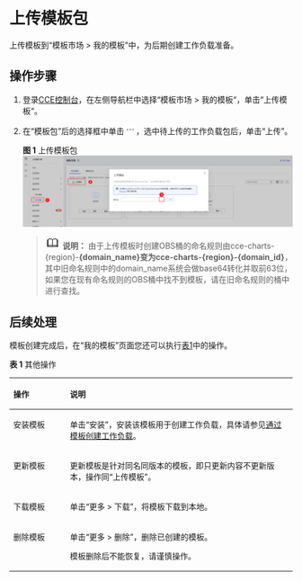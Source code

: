 # 上传模板包<a name="cce_01_0145"></a>

上传模板到“模板市场  \> 我的模板”中，为后期创建工作负载准备。

## 操作步骤<a name="sc9d50e685619493ab88cda81ab8cb87d"></a>

1.  登录[CCE控制台](https://console.huaweicloud.com/cce2.0/?utm_source=helpcenter)，在左侧导航栏中选择“模板市场 \> 我的模板“，单击“上传模板“。
2.  在“模板包”后的选择框中单击![](figures/icon-select.png)，选中待上传的工作负载包后，单击“上传”。

    **图 1**  上传模板包<a name="fig1029711912716"></a>  
    ![](figures/上传模板包.png "上传模板包")

    >![](public_sys-resources/icon-note.gif) **说明：** 
    >由于上传模板时创建OBS桶的命名规则由cce-charts-\{region\}-**\{domain\_name\}**变为cce-charts-\{region\}-**\{domain\_id\}**，其中旧命名规则中的domain\_name系统会做base64转化并取前63位，如果您在现有命名规则的OBS桶中找不到模板，请在旧命名规则的桶中进行查找。


## 后续处理<a name="s8d328765721f42c8871de65dd6622b24"></a>

模板创建完成后，在“我的模板”页面您还可以执行[表1](#t84ae87674877489b975382f30a71dfab)中的操作。

**表 1**  其他操作

<a name="t84ae87674877489b975382f30a71dfab"></a>
<table><thead align="left"><tr id="re7230b135a27440f92e734bbebfc070e"><th class="cellrowborder" valign="top" width="20%" id="mcps1.2.3.1.1"><p id="a2990c38912584826bcde80a616c68505"><a name="a2990c38912584826bcde80a616c68505"></a><a name="a2990c38912584826bcde80a616c68505"></a>操作</p>
</th>
<th class="cellrowborder" valign="top" width="80%" id="mcps1.2.3.1.2"><p id="a57ff8c7230884d70ab179db52576101e"><a name="a57ff8c7230884d70ab179db52576101e"></a><a name="a57ff8c7230884d70ab179db52576101e"></a>说明</p>
</th>
</tr>
</thead>
<tbody><tr id="rb2b3046a94794a319604f737388bf9eb"><td class="cellrowborder" valign="top" width="20%" headers="mcps1.2.3.1.1 "><p id="af61aeea5c6bc4bbdbf961299ca2b8aa8"><a name="af61aeea5c6bc4bbdbf961299ca2b8aa8"></a><a name="af61aeea5c6bc4bbdbf961299ca2b8aa8"></a><span class="keyword" id="keyword354752713371"><a name="keyword354752713371"></a><a name="keyword354752713371"></a>安装模板</span></p>
</td>
<td class="cellrowborder" valign="top" width="80%" headers="mcps1.2.3.1.2 "><p id="zh-cn_topic_0093301014_p878302316119"><a name="zh-cn_topic_0093301014_p878302316119"></a><a name="zh-cn_topic_0093301014_p878302316119"></a>单击“安装”，安装该模板用于创建工作负载，具体请参见<a href="通过模板创建工作负载.md">通过模板创建工作负载</a>。</p>
</td>
</tr>
<tr id="reda028ddd5b54babbbbc3902f75a740c"><td class="cellrowborder" valign="top" width="20%" headers="mcps1.2.3.1.1 "><p id="acc457286985e458c8a0914b64c9d041c"><a name="acc457286985e458c8a0914b64c9d041c"></a><a name="acc457286985e458c8a0914b64c9d041c"></a><span class="keyword" id="keyword4226103033719"><a name="keyword4226103033719"></a><a name="keyword4226103033719"></a>更新模板</span></p>
</td>
<td class="cellrowborder" valign="top" width="80%" headers="mcps1.2.3.1.2 "><p id="a400846c9cf444ae28b942d2154fb8dad"><a name="a400846c9cf444ae28b942d2154fb8dad"></a><a name="a400846c9cf444ae28b942d2154fb8dad"></a>更新模板是针对同名同版本的模板，即只更新内容不更新版本，操作同“上传模板”。</p>
</td>
</tr>
<tr id="r5d095daf352f47d0ac61babe6f4ea614"><td class="cellrowborder" valign="top" width="20%" headers="mcps1.2.3.1.1 "><p id="acf4cc2dbfac843de924a6f82983f7059"><a name="acf4cc2dbfac843de924a6f82983f7059"></a><a name="acf4cc2dbfac843de924a6f82983f7059"></a><span class="keyword" id="keyword1665563212377"><a name="keyword1665563212377"></a><a name="keyword1665563212377"></a>下载模板</span></p>
</td>
<td class="cellrowborder" valign="top" width="80%" headers="mcps1.2.3.1.2 "><p id="a8ce7d19ed8bc4297a73cb97079712302"><a name="a8ce7d19ed8bc4297a73cb97079712302"></a><a name="a8ce7d19ed8bc4297a73cb97079712302"></a>单击“更多 &gt; 下载”，将模板下载到本地。</p>
</td>
</tr>
<tr id="r1d5ed8dcc6384b248fe80b74c38b7b7c"><td class="cellrowborder" valign="top" width="20%" headers="mcps1.2.3.1.1 "><p id="acc2cae6c878f47b2b35364883fca7007"><a name="acc2cae6c878f47b2b35364883fca7007"></a><a name="acc2cae6c878f47b2b35364883fca7007"></a><span class="keyword" id="keyword7653133515375"><a name="keyword7653133515375"></a><a name="keyword7653133515375"></a>删除模板</span></p>
</td>
<td class="cellrowborder" valign="top" width="80%" headers="mcps1.2.3.1.2 "><p id="p270030144514"><a name="p270030144514"></a><a name="p270030144514"></a>单击“更多 &gt; 删除”，删除已创建的模板。</p>
<p id="p13991313104515"><a name="p13991313104515"></a><a name="p13991313104515"></a>模板删除后不能恢复，请谨慎操作。</p>
</td>
</tr>
</tbody>
</table>

